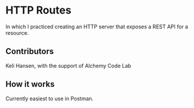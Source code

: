 HTTP Routes
===

In which I practiced creating an HTTP server that exposes a REST API for a resource.

## Contributors
Keli Hansen, with the support of Alchemy Code Lab

## How it works
Currently easiest to use in Postman.


